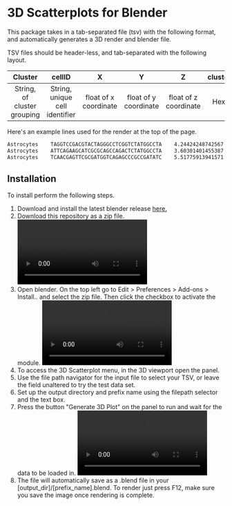 # 3D Scatterplots for Blender

This package takes in a tab-separated file (tsv) with the following format, and automatically generates a 3D render and blender file.

TSV files should be header-less, and tab-separated with the following layout.

Cluster | cellID | X | Y | Z | cluster_color_hexvalue |
:--:|:--:|:--: | :--:|:--:|:--: | 
String, of cluster grouping | String, unique cell identifier| float of x coordinate | float of y coordinate | float of z coordinate | Hex value of fill color | 

Here's an example lines used for the render at the top of the page.

```bash
Astrocytes    TAGGTCCGACGTACTAGGGCCTCGGTCTATGGCCTA    4.24424248742567    -1.74691044949975    -6.48374510684418    #1C7D54
Astrocytes    ATTCAGAAGCATCGCGCAGCCAGACTCTATGGCCTA    3.60301401455387    -1.96493138894082    -6.47136162049336    #1C7D54
Astrocytes    TCAACGAGTTCGCGATGGTCAGAGCCCGCCGATATC    5.51775913941571    -1.87741656898663    -6.76243310557264    #1C7D54
```

## Installation
To install perform the following steps.

1. Download and install the latest blender release [here.](https://www.blender.org/download/)
2. Download this repository as a zip file.
![](assets/download_gitpackage.mp4)
3. Open blender. On the top left go to Edit > Preferences > Add-ons > Install.. and select the zip file. Then click the checkbox to activate the module.
![](assets/install_gitpackage.mp4)
4. To access the 3D Scatterplot menu, in the 3D viewport open the panel.
5. Use the file path navigator for the input file to select your TSV, or leave the field unaltered to try the test data set.
6. Set up the output directory and prefix name using the filepath selector and the text box.
7. Press the button "Generate 3D Plot" on the panel to run and wait for the data to be loaded in.
![](assets/generate_3dplot.mp4)
8. The file will automatically save as a .blend file in your [output_dir]/[prefix_name].blend. To render just press F12, make sure you save the image once rendering is complete.



